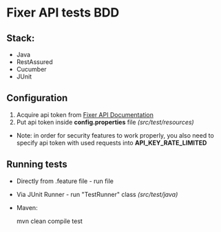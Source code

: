 # Fixer API tests BDD

## Stack:
- Java
- RestAssured
- Cucumber
- JUnit

## Configuration

1. Acquire api token from [Fixer API Documentation](https://apilayer.com/marketplace/fixer-api)
2. Put api token inside **config.properties** file _(src/test/resources)_

- Note: in order for security features to work properly, you also need to specify api token with used requests into **API_KEY_RATE_LIMITED**

## Running tests
- Directly from .feature file - run file
- Via JUnit Runner - run "TestRunner" class _(src/test/java)_
- Maven:


    mvn clean compile test

